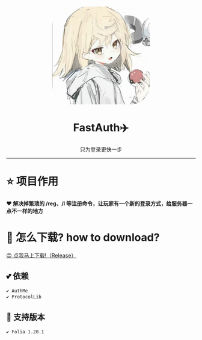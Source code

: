 <div align="center">
    <br />
    <img src="icon.jpg" width="260" height="260" style="border-radius: 50px" alt="icon?">
    <h1>FastAuth✈️</h1>
    只为登录更快一步
    <hr/>
</div>

# ⭐ 项目作用 

#### ❤️ 解决掉繁琐的 /reg、/l 等注册命令，让玩家有一个新的登录方式，给服务器一点不一样的地方

# 🍕 怎么下载? how to download?

<a href="https://github.com/xiaocheng168/GuiLogin/releases">😍 点我马上下载!（Release）</a>

## 💕 依赖 
    ✔️ AuthMe
    ✔️ ProtocolLib
##  🤩 支持版本
    ✔️ Folia 1.20.1 
